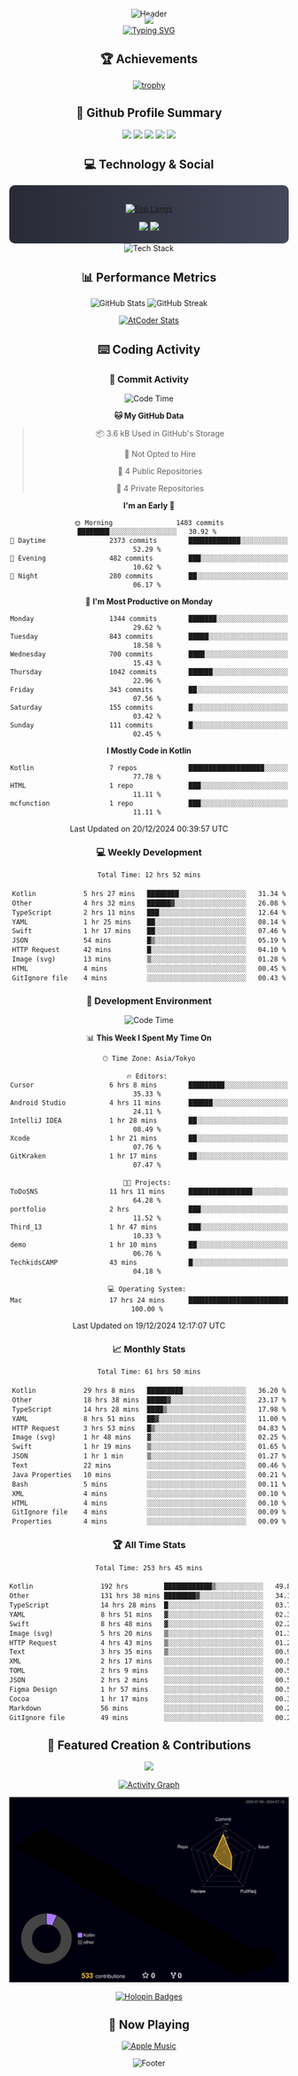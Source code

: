 <div align="center">
  
![Header](https://capsule-render.vercel.app/api?type=waving&color=gradient&customColorList=12&height=300&section=header&text=Welcome%20to%20Batapii's%20Universe&fontSize=50&animation=fadeIn&fontAlignY=40&desc=Android%20Developer%20|%20Kotlin%20LOVE%20)

<div style="margin-top: -20px;">
  <img src="https://readme-typing-svg.herokuapp.com/?lines=Crafting+Android+Experiences;Building+Tomorrow's+Apps+Today;Always+Learning,+Always+Growing&font=Fira%20Code&center=true&width=440&height=45&color=f75c7e&vCenter=true&size=22&pause=1000">
</div>

<a href="https://git.io/typing-svg">
  <img src="https://readme-typing-svg.demolab.com?font=Fira+Code&weight=600&size=28&duration=4000&pause=1000&center=true&vCenter=true&width=800&lines=Hey+there!+I'm+Batapii+%F0%9F%91%8B;Android+Developer+from+Japan+%F0%9F%87%AF%F0%9F%87%B5" alt="Typing SVG" />
</a>

## 🏆 Achievements

[![trophy](https://github-profile-trophy.vercel.app/?username=batapii&theme=onestar&no-frame=true&no-bg=true&column=8&rank=SECRET,SSS,SS,S,AAA,AA,A,B,C,?&margin-w=10&margin-h=10)](https://github.com/ryo-ma/github-profile-trophy)

## 🎯 Github Profile Summary

<div align="center">
  <img src="http://github-profile-summary-cards.vercel.app/api/cards/profile-details?username=batapii&theme=radical" />
  <img src="http://github-profile-summary-cards.vercel.app/api/cards/repos-per-language?username=batapii&theme=radical" />
  <img src="http://github-profile-summary-cards.vercel.app/api/cards/most-commit-language?username=batapii&theme=radical" />
  <img src="http://github-profile-summary-cards.vercel.app/api/cards/stats?username=batapii&theme=radical" />
  <img src="http://github-profile-summary-cards.vercel.app/api/cards/productive-time?username=batapii&theme=radical" />
</div>

## 💻 Technology & Social

<div align="center" style="background: linear-gradient(to right, #282A36, #44475A); padding: 20px; border-radius: 10px;">

[![Top Langs](https://github-readme-stats.vercel.app/api/top-langs/?username=batapii
)](https://github.com/anuraghazra/github-readme-stats)

<div style="margin-top: 15px">
<a href="https://github.com/batapii"><img src="https://img.shields.io/github/followers/batapii?style=for-the-badge&logo=github&label=Follow&color=ff6e96&labelColor=282A36"/></a>
<a href="https://twitter.com/batapii3939"><img src="https://img.shields.io/twitter/follow/batapii?style=for-the-badge&logo=twitter&color=1DA1F2&labelColor=282A36&label= Twitter"/></a>
</div>

</div>

<div align="center">
<img src="https://github-readme-tech-stack.vercel.app/api/cards?title=Tech+Stack&align=center&titleAlign=center&fontSize=20&lineHeight=10&lineCount=4&theme=github_dark&width=800&bg=%230D1117&badge=%23161B22&border=%2321262D&titleColor=%2358A6FF&line1=kotlin%2Ckotlin%2C0095D5%3Bandroid%2Candroid%2C00ff00%3Bjetpackcompose%2Cjetpack%2C4285F4%3B&line2=swift%2Cswift%2CFA7343%3Bfirebase%2Cfirebase%2CFFCA28%3Bgithub%2Cgithub%2C181717%3B&line3=typescript%2Ctypescript%2C3178C6%3Bgraphql%2Cgraphql%2CE10098%3Bsupabase%2Csupabase%2C3FCF8E%3B&line4=gradle%2Cgradle%2C02303A%3Bgitkraken%2Cgitkraken%2C179287%3Bpostman%2Cpostman%2CFF6C37%3B" alt="Tech Stack" />
</div>



## 📊 Performance Metrics

<div align="center">

![GitHub Stats](https://github-readme-stats.vercel.app/api?username=batapii&show_icons=true&theme=radical&hide_border=true&bg_color=0D1117)
![GitHub Streak](https://github-readme-streak-stats.herokuapp.com/?user=batapii&theme=radical&hide_border=true&background=0D1117)

[![AtCoder Stats](https://atcoder-readme-stats.vercel.app/stats/batapii3939?theme=dark&show_history=5&width=495)](https://github.com/iwbc-mzk/atcoder-readme-stats)

</div>

## ⌨️ Coding Activity

### 🌟 Commit Activity
<!--START_SECTION:commit-stats-->
![Code Time](http://img.shields.io/badge/Code%20Time-387%20hrs%2050%20mins-blue)

**🐱 My GitHub Data** 

> 📦 3.6 kB Used in GitHub's Storage 
 > 
> 🚫 Not Opted to Hire
 > 
> 📜 4 Public Repositories 
 > 
> 🔑 4 Private Repositories 
 > 
**I'm an Early 🐤** 

```text
🌞 Morning                1403 commits        ████████░░░░░░░░░░░░░░░░░   30.92 % 
🌆 Daytime                2373 commits        █████████████░░░░░░░░░░░░   52.29 % 
🌃 Evening                482 commits         ███░░░░░░░░░░░░░░░░░░░░░░   10.62 % 
🌙 Night                  280 commits         ██░░░░░░░░░░░░░░░░░░░░░░░   06.17 % 
```
📅 **I'm Most Productive on Monday** 

```text
Monday                   1344 commits        ███████░░░░░░░░░░░░░░░░░░   29.62 % 
Tuesday                  843 commits         █████░░░░░░░░░░░░░░░░░░░░   18.58 % 
Wednesday                700 commits         ████░░░░░░░░░░░░░░░░░░░░░   15.43 % 
Thursday                 1042 commits        ██████░░░░░░░░░░░░░░░░░░░   22.96 % 
Friday                   343 commits         ██░░░░░░░░░░░░░░░░░░░░░░░   07.56 % 
Saturday                 155 commits         █░░░░░░░░░░░░░░░░░░░░░░░░   03.42 % 
Sunday                   111 commits         █░░░░░░░░░░░░░░░░░░░░░░░░   02.45 % 
```


**I Mostly Code in Kotlin** 

```text
Kotlin                   7 repos             ███████████████████░░░░░░   77.78 % 
HTML                     1 repo              ███░░░░░░░░░░░░░░░░░░░░░░   11.11 % 
mcfunction               1 repo              ███░░░░░░░░░░░░░░░░░░░░░░   11.11 % 
```




 Last Updated on 20/12/2024 00:39:57 UTC
<!--END_SECTION:commit-stats-->

### 💻 Weekly Development
<!--START_SECTION:wakatime-->

```txt
Total Time: 12 hrs 52 mins

Kotlin            5 hrs 27 mins   ████████░░░░░░░░░░░░░░░░░   31.34 %
Other             4 hrs 32 mins   ██████▓░░░░░░░░░░░░░░░░░░   26.08 %
TypeScript        2 hrs 11 mins   ███░░░░░░░░░░░░░░░░░░░░░░   12.64 %
YAML              1 hr 25 mins    ██░░░░░░░░░░░░░░░░░░░░░░░   08.14 %
Swift             1 hr 17 mins    ██░░░░░░░░░░░░░░░░░░░░░░░   07.46 %
JSON              54 mins         █▒░░░░░░░░░░░░░░░░░░░░░░░   05.19 %
HTTP Request      42 mins         █░░░░░░░░░░░░░░░░░░░░░░░░   04.10 %
Image (svg)       13 mins         ▒░░░░░░░░░░░░░░░░░░░░░░░░   01.28 %
HTML              4 mins          ░░░░░░░░░░░░░░░░░░░░░░░░░   00.45 %
GitIgnore file    4 mins          ░░░░░░░░░░░░░░░░░░░░░░░░░   00.43 %
```

<!--END_SECTION:wakatime-->

### 🔨 Development Environment
<!--START_SECTION:dev-stats-->
![Code Time](http://img.shields.io/badge/Code%20Time-387%20hrs%2045%20mins-blue)

📊 **This Week I Spent My Time On** 

```text
🕑︎ Time Zone: Asia/Tokyo

🔥 Editors: 
Cursor                   6 hrs 8 mins        █████████░░░░░░░░░░░░░░░░   35.33 % 
Android Studio           4 hrs 11 mins       ██████░░░░░░░░░░░░░░░░░░░   24.11 % 
IntelliJ IDEA            1 hr 28 mins        ██░░░░░░░░░░░░░░░░░░░░░░░   08.49 % 
Xcode                    1 hr 21 mins        ██░░░░░░░░░░░░░░░░░░░░░░░   07.76 % 
GitKraken                1 hr 17 mins        ██░░░░░░░░░░░░░░░░░░░░░░░   07.47 % 

🐱‍💻 Projects: 
ToDoSNS                  11 hrs 11 mins      ████████████████░░░░░░░░░   64.28 % 
portfolio                2 hrs               ███░░░░░░░░░░░░░░░░░░░░░░   11.52 % 
Third_13                 1 hr 47 mins        ███░░░░░░░░░░░░░░░░░░░░░░   10.33 % 
demo                     1 hr 10 mins        ██░░░░░░░░░░░░░░░░░░░░░░░   06.76 % 
TechkidsCAMP             43 mins             █░░░░░░░░░░░░░░░░░░░░░░░░   04.18 % 

💻 Operating System: 
Mac                      17 hrs 24 mins      █████████████████████████   100.00 % 
```


 Last Updated on 19/12/2024 12:17:07 UTC
<!--END_SECTION:dev-stats-->

### 📈 Monthly Stats
<!--START_SECTION:wakamonth-->

```txt
Total Time: 61 hrs 50 mins

Kotlin            29 hrs 8 mins   █████████░░░░░░░░░░░░░░░░   36.20 %
Other             18 hrs 38 mins  █████▓░░░░░░░░░░░░░░░░░░░   23.17 %
TypeScript        14 hrs 28 mins  ████▒░░░░░░░░░░░░░░░░░░░░   17.98 %
YAML              8 hrs 51 mins   ██▓░░░░░░░░░░░░░░░░░░░░░░   11.00 %
HTTP Request      3 hrs 53 mins   █▒░░░░░░░░░░░░░░░░░░░░░░░   04.83 %
Image (svg)       1 hr 48 mins    ▓░░░░░░░░░░░░░░░░░░░░░░░░   02.25 %
Swift             1 hr 19 mins    ▒░░░░░░░░░░░░░░░░░░░░░░░░   01.65 %
JSON              1 hr 1 min      ▒░░░░░░░░░░░░░░░░░░░░░░░░   01.27 %
Text              22 mins         ░░░░░░░░░░░░░░░░░░░░░░░░░   00.46 %
Java Properties   10 mins         ░░░░░░░░░░░░░░░░░░░░░░░░░   00.21 %
Bash              5 mins          ░░░░░░░░░░░░░░░░░░░░░░░░░   00.11 %
XML               4 mins          ░░░░░░░░░░░░░░░░░░░░░░░░░   00.10 %
HTML              4 mins          ░░░░░░░░░░░░░░░░░░░░░░░░░   00.10 %
GitIgnore file    4 mins          ░░░░░░░░░░░░░░░░░░░░░░░░░   00.09 %
Properties        4 mins          ░░░░░░░░░░░░░░░░░░░░░░░░░   00.09 %
```

<!--END_SECTION:wakamonth-->

### 🏆 All Time Stats
<!--START_SECTION:wakaalltime-->

```txt
Total Time: 253 hrs 45 mins

Kotlin                 192 hrs         ████████████▒░░░░░░░░░░░░   49.82 %
Other                  131 hrs 38 mins ████████▓░░░░░░░░░░░░░░░░   34.16 %
TypeScript             14 hrs 28 mins  █░░░░░░░░░░░░░░░░░░░░░░░░   03.76 %
YAML                   8 hrs 51 mins   ▓░░░░░░░░░░░░░░░░░░░░░░░░   02.30 %
Swift                  8 hrs 48 mins   ▓░░░░░░░░░░░░░░░░░░░░░░░░   02.29 %
Image (svg)            5 hrs 20 mins   ▒░░░░░░░░░░░░░░░░░░░░░░░░   01.39 %
HTTP Request           4 hrs 43 mins   ▒░░░░░░░░░░░░░░░░░░░░░░░░   01.22 %
Text                   3 hrs 35 mins   ▒░░░░░░░░░░░░░░░░░░░░░░░░   00.93 %
XML                    2 hrs 17 mins   ░░░░░░░░░░░░░░░░░░░░░░░░░   00.59 %
TOML                   2 hrs 9 mins    ░░░░░░░░░░░░░░░░░░░░░░░░░   00.56 %
JSON                   2 hrs 2 mins    ░░░░░░░░░░░░░░░░░░░░░░░░░   00.53 %
Figma Design           1 hr 57 mins    ░░░░░░░░░░░░░░░░░░░░░░░░░   00.51 %
Cocoa                  1 hr 17 mins    ░░░░░░░░░░░░░░░░░░░░░░░░░   00.33 %
Markdown               56 mins         ░░░░░░░░░░░░░░░░░░░░░░░░░   00.25 %
GitIgnore file         49 mins         ░░░░░░░░░░░░░░░░░░░░░░░░░   00.22 %
```

<!--END_SECTION:wakaalltime-->


## 🌟 Featured Creation & Contributions

<div align="center">
  <a href="https://github.com/batapii/ToDoSNS">
    <img src="https://github-readme-stats.vercel.app/api/pin/?username=batapii&repo=ToDoSNS&theme=radical&hide_border=true&bg_color=0D1117" />
  </a>

[![Activity Graph](https://github-readme-activity-graph.vercel.app/graph?username=batapii&custom_title=Contribution%20Graph&hide_border=true&theme=radical&bg_color=0D1117)](https://github.com/ashutosh00710/github-readme-activity-graph)

![3D Contrib](./profile-3d-contrib/profile-night-rainbow.svg)

[![Holopin Badges](https://holopin.me/batapii)](https://holopin.io/@batapii)

</div>

## 🎵 Now Playing

<div align="center">
  
[![Apple Music](https://music-profile.rayriffy.com/theme/dark.svg?uid=001005.6598667d2ffd4a10a4f429edd0ba24c4.1156)](https://github.com/rayriffy/apple-music-github-profile)

</div>

![Footer](https://capsule-render.vercel.app/api?type=waving&color=gradient&customColorList=12&height=100&section=footer)

</div>
